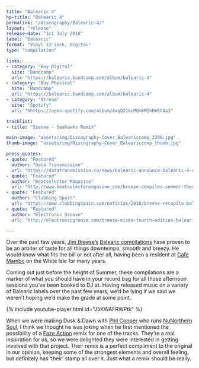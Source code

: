 ```yaml
---
title: "Balearic 4"
hp-title: "Balearic 4"
permalink: "/discography/Balearic-4/"
layout: "release"
release-date: "1st July 2018"
label: "Balearic"
format: "Vinyl 12-inch, Digital"
type: "compilation"

links:
- category: "Buy Digital"
  site: "Bandcamp"
  url: "https://balearic.bandcamp.com/album/balearic-4"
- category: "Buy Physical"
  site: "Bandcamp"
  url: "https://balearic.bandcamp.com/album/balearic-4"
- category: "Stream"
  site: "Spotify"
  url: "hhttps://open.spotify.com/album/4xgQ21kcMQmkMIhDeEC4a3"

tracklist:
- title: "Sienna - Seahawks Remix"

main-image: "assets/img/Discography-Cover_Baleariccomp_2200.jpg"
thumb-image: "assets/img/Discography-Cover_Baleariccomp_thumb.jpg"

press_quotes:
- quote: "Featured"
  author: "Data Transmission"
  url: "https://datatransmission.co/news/balearic-announce-balearic-4-compiled-by-breese/"
- quote: "Featured"
  author: "Beatselector Magazine"
  url: "http://www.beatselectormagazine.com/breese-compiles-summer-themed-balearic-4/"
- quote: "Featured"
  author: "Clubbing Spain"
  url: "https://www.clubbingspain.com/noticias/2018/breese-recopila-balearic-4.html"
- quote: "Featured"
  author: "Electronic Groove"
  url: "http://electronicgroove.com/breese-mixes-fourth-edition-balearic-series/"

---
```


Over the past few years, [Jim Breese’s](https://www.residentadvisor.net/dj/jimbreese) [Balearic compilations](http://balearicrecs.com/) have proven to be an arbiter of taste for all things downtempo, smooth and breezy. He would know what fits the bill or not after all, having been a resident at [Cafe Mambo](https://cafemamboibiza.com/) on the White Isle for many years.  


Coming out just before the height of Summer, these compilations are a marker of what you should have in your record bag for all those afternoon sessions you’ve been booked to DJ at.  Having released music on a variety of Balearic labels over the past few years, we’d be lying if we said we weren’t hoping we’d make the grade at some point. 

{% include youtube-player.html id="J5KWAFRWPtk" %}

When we were making Dusk & Dawn with [Phil Cooper](https://www.residentadvisor.net/dj/phatphilcooper) who runs [NuNorthern Soul](http://www.nunorthernsoul.co.uk/), I think we thought he was joking when he first mentioned the possibility of a [Faze Action](https://soundcloud.com/fazeaction) remix for one of the tracks. They’re a real inspiration for us, so we were delighted they were interested in getting involved with that project. Their remix is a perfect compliment to the original in our opinion, keeping some of the strongest elements and overall feeling, but definitely has ‘their’ stamp all over it. Just what a remix should be really. 
